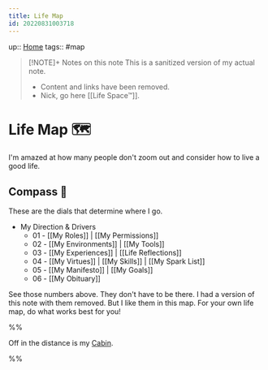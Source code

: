 ```yaml
---
title: Life Map
id: 20220831003718
---
```

up:: [Home]([[20220913025516]])
tags:: #map 

> [!NOTE]+ Notes on this note
> This is a sanitized version of my actual note. 
> - Content and links have been removed.
> - Nick, go here [[Life Space™]].

# Life Map 🗺
I'm amazed at how many people don't zoom out and consider how to live a good life.

## Compass 🧭
These are the dials that determine where I go.

- My Direction & Drivers
	- 01 - [[My Roles]] | [[My Permissions]]
	- 02 - [[My Environments]] | [[My Tools]]
	- 03 - [[My Experiences]] |  [[Life Reflections]]
	- 04 - [[My Virtues]] | [[My Skills]] | [[My Spark List]]
	- 05 - [[My Manifesto]] | [[My Goals]]
	- 06 - [[My Obituary]]

See those numbers above. They don't have to be there. I had a version of this note with them removed. But I like them in this map. For your own life map, do what works best for you! 

%%

Off in the distance is my [Cabin]([[20220828213435]]). 

%%